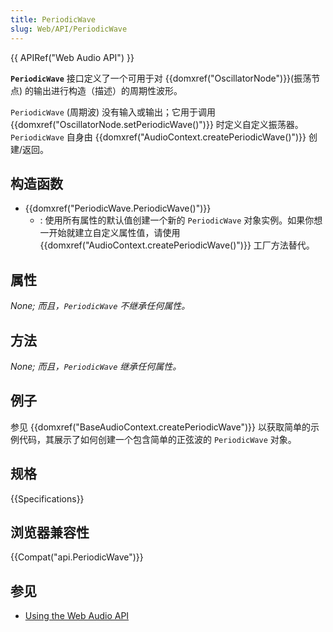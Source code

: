 ```yaml
---
title: PeriodicWave
slug: Web/API/PeriodicWave
---
```


{{ APIRef("Web Audio API") }}

**`PeriodicWave`** 接口定义了一个可用于对 {{domxref("OscillatorNode")}}(振荡节点) 的输出进行构造（描述）的周期性波形。

`PeriodicWave` (周期波) 没有输入或输出；它用于调用 {{domxref("OscillatorNode.setPeriodicWave()")}} 时定义自定义振荡器。 `PeriodicWave` 自身由 {{domxref("AudioContext.createPeriodicWave()")}} 创建/返回。

## 构造函数

- {{domxref("PeriodicWave.PeriodicWave()")}}
  - : 使用所有属性的默认值创建一个新的 `PeriodicWave` 对象实例。如果你想一开始就建立自定义属性值，请使用 {{domxref("AudioContext.createPeriodicWave()")}} 工厂方法替代。

## 属性

_None; 而且，`PeriodicWave` 不继承任何属性。_

## 方法

_None; 而且，`PeriodicWave` 继承任何属性。_

## 例子

参见 {{domxref("BaseAudioContext.createPeriodicWave")}} 以获取简单的示例代码，其展示了如何创建一个包含简单的正弦波的 `PeriodicWave` 对象。

## 规格

{{Specifications}}

## 浏览器兼容性

{{Compat("api.PeriodicWave")}}

## 参见

- [Using the Web Audio API](/zh-CN/docs/Web_Audio_API/Using_Web_Audio_API)
